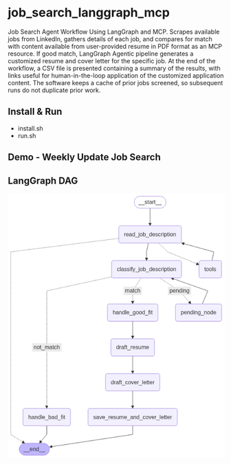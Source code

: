 # job_search_langgraph_mcp
Job Search Agent Workflow Using LangGraph and MCP.  Scrapes available jobs from LinkedIn, gathers details of each job, and compares for match with content available from user-provided resume in PDF format as an MCP resource.  If good match, LangGraph Agentic pipeline generates a customized resume and cover letter for the specific job.  At the end of the workflow, a CSV file is presented containing a summary of the results, with links useful for human-in-the-loop application of the customized application content.  The software keeps a cache of prior jobs screened, so subsequent runs do not duplicate prior work.

## Install & Run
- install.sh
- run.sh

## Demo - Weekly Update Job Search



## LangGraph DAG
![Diagram Agent Flow](http://raw.githubusercontent.com/mcrockett86/job_search_langgraph_mcp/refs/heads/master/job_graph.png?raw=true)
